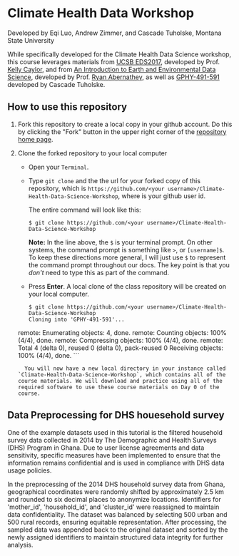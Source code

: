 
# Climate Health Data Workshop 

Developed by Eqi Luo, Andrew Zimmer, and Cascade Tuholske, Montana State University  

While specifically developed for the Climate Health Data Science workshop, this course leverages materials from [UCSB EDS2017](https://github.com/environmental-data-science/eds217_2023), developed by Prof. [Kelly Caylor](https://github.com/kcaylor), and from [An Introduction to Earth and Environmental Data Science](https://earth-env-data-science.github.io/intro.html), developed by Prof. [Ryan Abernathey](https://github.com/rabernat), as well as [GPHY-491-591](https://github.com/cascadet/GPHY-491-591) developed by Cascade Tuholske. 



## How to use this repository

1. Fork this repository to create a local copy in your github account. Do this by clicking the "Fork" button in the upper right corner of the [repository home page](https://github.com/EqiLuo/Climate-Health-Data-Science-Workshop).

1. Clone the forked repository to your local computer

	* Open your `Terminal`.

	* Type `git clone` and the the url for your forked copy of this repository, which is `https://github.com/<your username>/Climate-Health-Data-Science-Workshop`, where <your username> is your github user id.

	     The entire command will look like this:

		`$ git clone https://github.com/<your username>/Climate-Health-Data-Science-Workshop`

		**Note:** In the line above, the `$` is your terminal prompt. On other systems, the command prompt is something like `>`, or `[username]$`. To keep these directions more general, I will just use `$` to represent the command prompt throughout our docs. The key point is that you *don't* need to type this as part of the command.

	* Press **Enter**. A local clone of the class repository will be created on your local computer.

		```
		$ git clone https://github.com/<your username>/Climate-Health-Data-Science-Workshop
		Cloning into 'GPHY-491-591'...
	remote: Enumerating objects: 4, done.
		remote: Counting objects: 100% (4/4), done.
		remote: Compressing objects: 100% (4/4), done.
		remote: Total 4 (delta 0), reused 0 (delta 0), pack-reused 0
		Receiving objects: 100% (4/4), done.
		```

	     You will now have a new local directory in your instance called `Climate-Health-Data-Science-Workshop`, which contains all of the course materials. We will download and practice using all of the required software to use these course materials on Day 0 of the course.


## Data Preprocessing for DHS houesehold survey

One of the example datasets used in this tutorial is the filtered household survey data collected in 2014 by The Demographic and Health Surveys (DHS) Program in Ghana. Due to user license agreements and data sensitivity, specific measures have been implemented to ensure that the information remains confidential and is used in compliance with DHS data usage policies.

In the preprocessing of the 2014 DHS household survey data from Ghana, geographical coordinates were randomly shifted by approximately 2.5 km and rounded to six decimal places to anonymize locations. Identifiers for 'mother_id', 'household_id', and 'cluster_id' were reassigned to maintain data confidentiality. The dataset was balanced by selecting 500 urban and 500 rural records, ensuring equitable representation. After processing, the sampled data was appended back to the original dataset and sorted by the newly assigned identifiers to maintain structured data integrity for further analysis.

